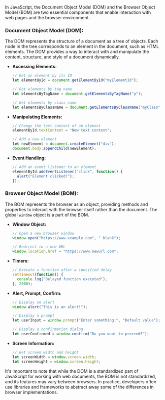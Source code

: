 In JavaScript, the Document Object Model (DOM) and the Browser Object Model (BOM) are two essential components that enable interaction with web pages and the browser environment.

### Document Object Model (DOM):

The DOM represents the structure of a document as a tree of objects. Each node in the tree corresponds to an element in the document, such as HTML elements. The DOM provides a way to interact with and manipulate the content, structure, and style of a document dynamically.

- **Accessing Elements:**
  ```javascript
  // Get an element by its ID
  let elementById = document.getElementById("myElementId");

  // Get elements by tag name
  let elementsByTagName = document.getElementsByTagName("p");

  // Get elements by class name
  let elementsByClassName = document.getElementsByClassName("myClass");
  ```

- **Manipulating Elements:**
  ```javascript
  // Change the text content of an element
  elementById.textContent = "New text content";

  // Add a new element
  let newElement = document.createElement("div");
  document.body.appendChild(newElement);
  ```

- **Event Handling:**
  ```javascript
  // Add an event listener to an element
  elementById.addEventListener("click", function() {
    alert("Element clicked!");
  });
  ```

### Browser Object Model (BOM):

The BOM represents the browser as an object, providing methods and properties to interact with the browser itself rather than the document. The global `window` object is a part of the BOM.

- **Window Object:**
  ```javascript
  // Open a new browser window
  window.open("https://www.example.com", "_blank");

  // Redirect to a new URL
  window.location.href = "https://www.newurl.com";
  ```

- **Timers:**
  ```javascript
  // Execute a function after a specified delay
  setTimeout(function() {
    console.log("Delayed function executed");
  }, 2000);
  ```

- **Alert, Prompt, Confirm:**
  ```javascript
  // Display an alert
  window.alert("This is an alert!");

  // Display a prompt
  let userInput = window.prompt("Enter something:", "Default value");

  // Display a confirmation dialog
  let userConfirmed = window.confirm("Do you want to proceed?");
  ```

- **Screen Information:**
  ```javascript
  // Get screen width and height
  let screenWidth = window.screen.width;
  let screenHeight = window.screen.height;
  ```

It's important to note that while the DOM is a standardized part of JavaScript for working with web documents, the BOM is not standardized, and its features may vary between browsers. In practice, developers often use libraries and frameworks to abstract away some of the differences in browser implementations.
